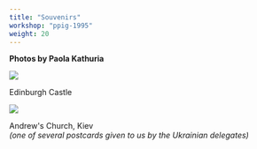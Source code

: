 ```yaml
---
title: "Souvenirs"
workshop: "ppig-1995"
weight: 20
---
```


**Photos by Paola Kathuria**

![](img/ppig-1995/7th-edin.jpg)

Edinburgh Castle


![](img/ppig-1995/7th-russia.jpg)

Andrew's Church, Kiev \
_(one of several postcards given to us by the Ukrainian delegates)_
